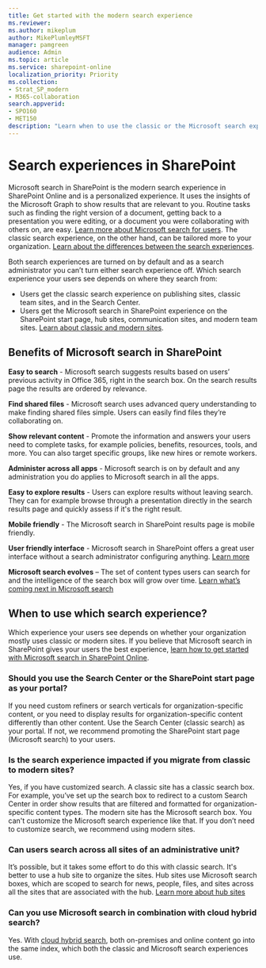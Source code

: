 ```yaml
---
title: Get started with the modern search experience
ms.reviewer: 
ms.author: mikeplum
author: MikePlumleyMSFT
manager: pamgreen
audience: Admin
ms.topic: article
ms.service: sharepoint-online
localization_priority: Priority
ms.collection:  
- Strat_SP_modern
- M365-collaboration
search.appverid:
- SPO160
- MET150
description: "Learn when to use the classic or the Microsoft search experience in SharePoint"
---
```


# Search experiences in SharePoint

Microsoft search in SharePoint is the modern search experience in SharePoint Online and is a personalized experience. It uses the insights of the Microsoft Graph to show results that are relevant to you. Routine tasks such as finding the right version of a document, getting back to a presentation you were editing, or a document you were collaborating with others on, are easy. [Learn more about Microsoft search for users](https://support.office.com/article/find-what-you-need-with-microsoft-search-d5ed5d11-9e5d-4f1d-b8b4-3d371fe0cb87). The classic search experience, on the other hand, can be tailored more to your organization. [Learn about the differences between the search experiences](https://docs.microsoft.com/sharepoint/differences-classic-modern-search). 

Both search experiences are turned on by default and as a search administrator you can’t turn either search experience off.
Which search experience your users see depends on where they search from:

- Users get the classic search experience on publishing sites, classic team sites, and in the Search Center.
- Users get the Microsoft search in SharePoint experience on the SharePoint start page, hub sites, communication sites, and modern team sites. [Learn about classic and modern sites](https://support.office.com/article/SharePoint-classic-and-modern-experiences-5725c103-505d-4a6e-9350-300d3ec7d73f).

## Benefits of Microsoft search in SharePoint

**Easy to search** - Microsoft search suggests results based on users’ previous activity in Office 365, right in the search box. On the search results page the results are ordered by relevance.

**Find shared files** - Microsoft search uses advanced query understanding to make finding shared files simple. Users can easily find files they’re collaborating on.

**Show relevant content** - Promote the information and answers your users need to complete tasks, for example policies, benefits, resources, tools, and more. You can also target specific groups, like new hires or remote workers.

**Administer across all apps** - Microsoft search is on by default and any administration you do applies to Microsoft search in all the apps.

**Easy to explore results** - Users can explore results without leaving search. They can for example browse through a presentation directly in the search results page and quickly assess if it's the right result.

**Mobile friendly** - The Microsoft search in SharePoint results page is mobile friendly.

**User friendly interface** - Microsoft search in SharePoint offers a great user interface without a search administrator configuring anything. [Learn more](https://support.office.com/article/d5ed5d11-9e5d-4f1d-b8b4-3d371fe0cb87)

**Microsoft search evolves** – The set of content types users can search for and the intelligence of the search box will grow over time. [Learn what’s coming next in Microsoft search](https://aka.ms/MicrosoftSearch)

## When to use which search experience?
Which experience your users see depends on whether your organization mostly uses classic or modern sites.  If you believe that Microsoft search in SharePoint gives your users the best experience, [learn how to get started with Microsoft search in SharePoint Online](https://docs.microsoft.com/microsoftsearch/get-started-search-in-sharepoint-online).

### Should you use the Search Center or the SharePoint start page as your portal?
If you need custom refiners or search verticals for organization-specific content, or you need to display results for organization-specific content differently than other content. Use the Search Center (classic search) as your portal. If not, we recommend promoting the SharePoint start page (Microsoft search) to your users.

### Is the search experience impacted if you migrate from classic to modern sites?
Yes, if you have customized search. A classic site has a classic search box. For example, you’ve set up the search box to redirect to a custom Search Center in order show results that are filtered and formatted for organization-specific content types. The modern site has the Microsoft search box. You can't customize the Microsoft search experience like that. If you don’t need to customize search, we recommend using modern sites.

### Can users search across all sites of an administrative unit?
It’s possible, but it takes some effort to do this with classic search. It's better to use a hub site to organize the sites. Hub sites use Microsoft search boxes, which are scoped to search for news, people, files, and sites across all the sites that are associated with the hub. [Learn more about hub sites](https://support.office.com/article/what-is-a-sharepoint-hub-site-fe26ae84-14b7-45b6-a6d1-948b3966427f?)

### Can you use Microsoft search in combination with cloud hybrid search?
Yes. With [cloud hybrid search](/sharepoint/hybrid/learn-about-cloud-hybrid-search-for-sharepoint), both on-premises and online content go into the same index, which both the classic and Microsoft search experiences use.
